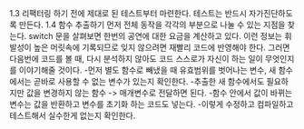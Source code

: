 1.3 리팩터링 하기 전에 제대로 된 테스트부터 마련한다. 테스트는 반드시 자가진단하도록 만든다.
1.4 함수 추출하기
먼저 전체 동작을 각각의 부분으로 나눌 수 있는 지점을 찾는다. switch 문을 살펴보면 한번의 공연에 대한 요금을 계산하고 있다. 이런 정보는 휘발성이 높은 머릿속에 기록되므로 잊지 않으려면 재빨리 코드에 반영해야 한다. 그러면 다음번에 코드를 볼 때, 다시 분석하지 않아도 코드 스스로가 자신이 하는 일이 무엇인지를 이야기해줄 것이다. 
-먼저 별도 함수로 빼냈을 때 유효범위를 벗어나는 변수, 새 함수에서는 곧바로 사용할 수 없는 변수가 있는지 확인한다.
-추출한 새 함수에서도 필요하지만 값을 변경하지 않는 함수 -> 매개변수로 전달하면 된다.
-함수 안에서 값이 바뀌는 변수는 값을 반환하고 변수를 초기화 하는 코드도 넣는다.
-이렇게 수정하고 컴파일하고 테스트해서 실수한게 없는지 확인한다.
